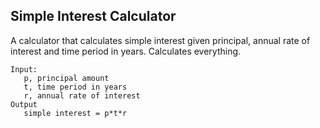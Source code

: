 ## Simple Interest Calculator

A calculator that calculates simple interest given principal, annual rate of interest and time period in years.
Calculates everything.

```
Input:
   p, principal amount
   t, time period in years
   r, annual rate of interest
Output
   simple interest = p*t*r
```
